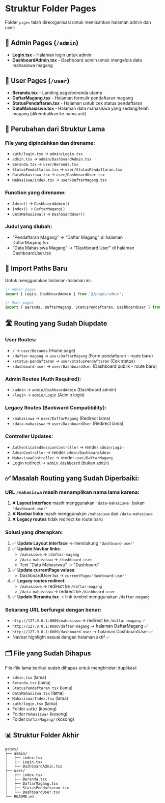 # Struktur Folder Pages

Folder `pages` telah direorganisasi untuk memisahkan halaman admin dan user:

## 📁 Admin Pages (`/admin`)

- **Login.tsx** - Halaman login untuk admin
- **DashboardAdmin.tsx** - Dashboard admin untuk mengelola data mahasiswa magang

## 📁 User Pages (`/user`)

- **Beranda.tsx** - Landing page/beranda utama
- **DaftarMagang.tsx** - Halaman formulir pendaftaran magang
- **StatusPendaftaran.tsx** - Halaman untuk cek status pendaftaran
- **DataMahasiswa.tsx** - Halaman data mahasiswa yang sedang/telah magang (dikembalikan ke nama asli)

## 🔄 Perubahan dari Struktur Lama

### File yang dipindahkan dan direname:

- `auth/login.tsx` → `admin/Login.tsx`
- `admin.tsx` → `admin/DashboardAdmin.tsx`
- `Beranda.tsx` → `user/Beranda.tsx`
- `StatusPendaftaran.tsx` → `user/StatusPendaftaran.tsx`
- `DataMahasiswa.tsx` → `user/DashboardUser.tsx`
- `Mahasiswa/Index.tsx` → `user/DaftarMagang.tsx`

### Function yang direname:

- `Admin()` → `DashboardAdmin()`
- `Index()` → `DaftarMagang()`
- `DataMahasiswa()` → `DashboardUser()`

### Judul yang diubah:

- "Pendaftaran Magang" → "Daftar Magang" di halaman DaftarMagang.tsx
- "Data Mahasiswa Magang" → "Dashboard User" di halaman DashboardUser.tsx

## 📝 Import Paths Baru

Untuk menggunakan halaman-halaman ini:

```typescript
// Admin pages
import { Login, DashboardAdmin } from '@/pages/admin';

// User pages
import { Beranda, DaftarMagang, StatusPendaftaran, DashboardUser } from '@/pages/user';
```

## 🛣️ Routing yang Sudah Diupdate

### User Routes:

- `/` → `user/Beranda` (Home page)
- `/daftar-magang` → `user/DaftarMagang` (Form pendaftaran - route baru)
- `/status-pendaftaran` → `user/StatusPendaftaran` (Cek status)
- `/dashboard-user` → `user/DashboardUser` (Dashboard publik - route baru)

### Admin Routes (Auth Required):

- `/admin` → `admin/DashboardAdmin` (Dashboard admin)
- `/login` → `admin/Login` (Admin login)

### Legacy Routes (Backward Compatibility):

- `/mahasiswa` → `user/DaftarMagang` (Redirect lama)
- `/data-mahasiswa` → `user/DashboardUser` (Redirect lama)

### Controller Updates:

- `AuthenticatedSessionController` → render `admin/Login`
- `AdminController` → render `admin/DashboardAdmin`
- `MahasiswaController` → render `user/DaftarMagang`
- Login redirect → `admin.dashboard` (bukan `admin`)

## ✅ **Masalah Routing yang Sudah Diperbaiki:**

### URL `/mahasiswa` masih menampilkan nama lama karena:

1. ❌ **Layout interface** masih menggunakan `'data-mahasiswa'` bukan `'dashboard-user'`
2. ❌ **Navbar links** masih menggunakan `/mahasiswa` dan `/data-mahasiswa`
3. ❌ **Legacy routes** tidak redirect ke route baru

### Solusi yang diterapkan:

1. ✅ **Update Layout interface** → mendukung `'dashboard-user'`
2. ✅ **Update Navbar links**:
    - `/mahasiswa` → `/daftar-magang`
    - `/data-mahasiswa` → `/dashboard-user`
    - Text "Data Mahasiswa" → "Dashboard"
3. ✅ **Update currentPage values**:
    - DashboardUser.tsx → `currentPage="dashboard-user"`
4. ✅ **Legacy routes redirect**:
    - `/mahasiswa` → redirect ke `/daftar-magang`
    - `/data-mahasiswa` → redirect ke `/dashboard-user`
5. ✅ **Update Beranda.tsx** → link tombol menggunakan `/daftar-magang`

### Sekarang URL berfungsi dengan benar:

- `http://127.0.0.1:8000/mahasiswa` → redirect ke `/daftar-magang` ✅
- `http://127.0.0.1:8000/daftar-magang` → halaman DaftarMagang ✅
- `http://127.0.0.1:8000/dashboard-user` → halaman DashboardUser ✅
- Navbar highlight sesuai dengan halaman aktif ✅

## 🗂️ File yang Sudah Dihapus

File-file lama berikut sudah dihapus untuk menghindari duplikasi:

- `admin.tsx` (lama)
- `Beranda.tsx` (lama)
- `StatusPendaftaran.tsx` (lama)
- `DataMahasiswa.tsx` (lama)
- `Mahasiswa/Index.tsx` (lama)
- `auth/login.tsx` (lama)
- Folder `auth/` (kosong)
- Folder `Mahasiswa/` (kosong)
- Folder `DaftarMagang/` (kosong)

## 📊 Struktur Folder Akhir

```
pages/
├── admin/
│   ├── index.tsx
│   ├── Login.tsx
│   └── DashboardAdmin.tsx
├── user/
│   ├── index.tsx
│   ├── Beranda.tsx
│   ├── DaftarMagang.tsx
│   ├── StatusPendaftaran.tsx
│   └── DashboardUser.tsx
└── README.md
```
